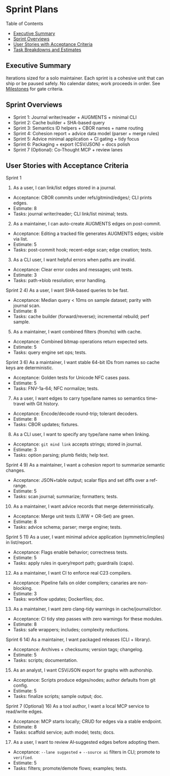 # Sprint Plans

Table of Contents

- [Executive Summary](#executive-summary)
- [Sprint Overviews](#sprint-overviews)
- [User Stories with Acceptance Criteria](#user-stories-with-acceptance-criteria)
- [Task Breakdowns and Estimates](#task-breakdowns-and-estimates)

## Executive Summary

Iterations sized for a solo maintainer. Each sprint is a cohesive unit that can ship or be paused safely. No calendar dates; work proceeds in order. See [Milestones](Milestones.md) for gate criteria.

## Sprint Overviews

- Sprint 1: Journal writer/reader + AUGMENTS + minimal CLI
- Sprint 2: Cache builder + SHA-based query
- Sprint 3: Semantics ID helpers + CBOR names + name routing
- Sprint 4: Cohesion report + advice data model (parser + merge rules)
- Sprint 5: Advice minimal application + CI gating + tidy focus
- Sprint 6: Packaging + export (CSV/JSON) + docs polish
- Sprint 7 (Optional): Co‑Thought MCP + review lanes

## User Stories with Acceptance Criteria

Sprint 1

1) As a user, I can link/list edges stored in a journal.

- Acceptance: CBOR commits under refs/gitmind/edges/<branch>; CLI prints edges.
- Estimate: 8
- Tasks: journal writer/reader; CLI link/list minimal; tests.

2) As a maintainer, I can auto-create AUGMENTS edges on post-commit.

- Acceptance: Editing a tracked file generates AUGMENTS edges; visible via list.
- Estimate: 5
- Tasks: post-commit hook; recent-edge scan; edge creation; tests.

3) As a CLI user, I want helpful errors when paths are invalid.

- Acceptance: Clear error codes and messages; unit tests.
- Estimate: 3
- Tasks: path→blob resolution; error handling.

Sprint 2
4) As a user, I want SHA-based queries to be fast.

- Acceptance: Median query < 10ms on sample dataset; parity with journal scan.
- Estimate: 8
- Tasks: cache builder (forward/reverse); incremental rebuild; perf sample.

5) As a maintainer, I want combined filters (from/to) with cache.

- Acceptance: Combined bitmap operations return expected sets.
- Estimate: 5
- Tasks: query engine set ops; tests.

Sprint 3
6) As a maintainer, I want stable 64-bit IDs from names so cache keys are deterministic.

- Acceptance: Golden tests for Unicode NFC cases pass.
- Estimate: 5
- Tasks: FNV-1a-64; NFC normalize; tests.

7) As a user, I want edges to carry type/lane names so semantics time-travel with Git history.

- Acceptance: Encode/decode round-trip; tolerant decoders.
- Estimate: 8
- Tasks: CBOR updates; fixtures.

8) As a CLI user, I want to specify any type/lane name when linking.

- Acceptance: `git mind link` accepts strings; stored in journal.
- Estimate: 3
- Tasks: option parsing; plumb fields; help text.

Sprint 4
9) As a maintainer, I want a cohesion report to summarize semantic changes.

- Acceptance: JSON+table output; scalar flips and set diffs over a ref-range.
- Estimate: 5
- Tasks: scan journal; summarize; formatters; tests.

10) As a maintainer, I want advice records that merge deterministically.

- Acceptance: Merge unit tests (LWW + OR-Set) are green.
- Estimate: 8
- Tasks: advice schema; parser; merge engine; tests.

Sprint 5
11) As a user, I want minimal advice application (symmetric/implies) in list/report.

- Acceptance: Flags enable behavior; correctness tests.
- Estimate: 5
- Tasks: apply rules in query/report path; guardrails (caps).

12) As a maintainer, I want CI to enforce real C23 compilers.

- Acceptance: Pipeline fails on older compilers; canaries are non-blocking.
- Estimate: 3
- Tasks: workflow updates; Dockerfiles; doc.

13) As a maintainer, I want zero clang-tidy warnings in cache/journal/cbor.

- Acceptance: CI tidy step passes with zero warnings for these modules.
- Estimate: 8
- Tasks: safe wrappers; includes; complexity reductions.

Sprint 6
14) As a maintainer, I want packaged releases (CLI + library).

- Acceptance: Archives + checksums; version tags; changelog.
- Estimate: 5
- Tasks: scripts; documentation.

15) As an analyst, I want CSV/JSON export for graphs with authorship.

- Acceptance: Scripts produce edges/nodes; author defaults from git config.
- Estimate: 5
- Tasks: finalize scripts; sample output; doc.

Sprint 7 (Optional)
16) As a tool author, I want a local MCP service to read/write edges.

- Acceptance: MCP starts locally; CRUD for edges via a stable endpoint.
- Estimate: 8
- Tasks: scaffold service; auth model; tests; docs.

17) As a user, I want to review AI‑suggested edges before adopting them.

- Acceptance: `--lane suggested` + `--source ai` filters in CLI; promote to `verified`.
- Estimate: 5
- Tasks: filters; promote/demote flows; examples; tests.
